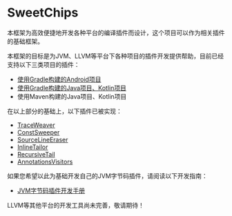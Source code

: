 # SweetChips

本框架为高效便捷地开发各种平台的编译插件而设计，这个项目可以作为相关插件的基础框架。

本框架的目标是为JVM、LLVM等平台下各种项目的插件开发提供帮助，目前已经支持以下三类项目的插件：

- [使用Gradle构建的Android项目](gradle-android/README.md)
- [使用Gradle构建的Java项目、Kotlin项目](gradle-java/README.md)
- 使用Maven构建的Java项目、Kotlin项目

在以上部分的基础上，以下插件已被实现：

- [TraceWeaver](plugin-trace-weaver/README.md)
- [ConstSweeper](plugin-const-sweeper/README.md)
- [SourceLineEraser](plugin-sourceline-eraser/README.md)
- [InlineTailor](plugin-inline-tailor/README.md)
- [RecursiveTail](plugin-recursive-tail/README.md)
- [AnnotationsVisitors](plugin-annotations-visitors/README.md)

如果您希望以此为基础开发自己的JVM字节码插件，请阅读以下开发指南：

- [JVM字节码插件开发手册](docs/developer-manual-jvm-plugin.md)

LLVM等其他平台的开发工具尚未完善，敬请期待！
